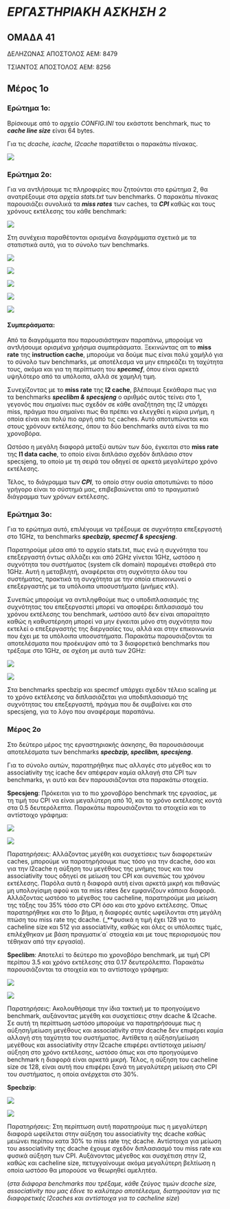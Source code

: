 # _ΕΡΓΑΣΤΗΡΙΑΚΗ ΑΣΚΗΣΗ 2_

## ΟΜΑΔΑ 41
ΔΕΛΗΖΩΝΑΣ ΑΠΟΣΤΟΛΟΣ ΑΕΜ: 8479

ΤΣΙΑΝΤΟΣ ΑΠΟΣΤΟΛΟΣ ΑΕΜ: 8256


## Μέρος 1ο
### Ερώτημα 1ο:
  
Βρίσκουμε από το αρχείο _CONFIG.INI_ του εκάστοτε benchmark, πως το _**cache line size**_ είναι 64 bytes.

Για τις _dcache, icache, l2cache_ παρατίθεται ο παρακάτω πίνακας.

![](https://github.com/adelizon/8479-8256-LAB2/blob/master/1o%20er.png)


### Ερώτημα 2ο:

Για να αντλήσουμε τις πληροφιρίες που ζητούνται στο ερώτημα 2, θα ανατρέξουμε στα αρχεία _stats.txt_ των benchmarks. Ο παρακάτω πίνακας παρουσιάζει συνολικά τα _**miss rates**_ των caches, τα _**CPI**_ καθώς και τους χρόνους εκτέλεσης του κάθε benchmark:

![](https://github.com/adelizon/8479-8256-LAB2/blob/master/2o%20erwt.png)

Στη συνέχεια παραθέτονται ορισμένα διαγράμματα σχετικά με τα στατιστικά αυτά, για το σύνολο των benchmarks.


![](https://github.com/adelizon/8479-8256-LAB2/blob/master/L1D.png)

![](https://github.com/adelizon/8479-8256-LAB2/blob/master/L1I.png)

![](https://github.com/adelizon/8479-8256-LAB2/blob/master/L2.png)

![](https://github.com/adelizon/8479-8256-LAB2/blob/master/CPI.png)

![](https://github.com/adelizon/8479-8256-LAB2/blob/master/SIM%20TIME.png)

#### Συμπεράσματα:
Από τα διαγράμματα που παρουσιάστηκαν παραπάνω, μπορούμε να αντλήσουμε ορισμένα χρήσιμα συμπεράσματα.
Ξεκινώντας απ το **miss rate** της **instruction cache**, μπορούμε να δούμε πως είναι πολύ χαμήλό για το σύνολο των benchmarks, με αποτέλεσμα να μην επηρεάζει τη ταχύτητα τους, ακόμα και για τη περίπτωση του _**specmcf**_, όπου είναι αρκετά υψηλότερο από τα υπόλοιπα, αλλά σε χαμηλή τιμη.

Συνεχίζοντας με το **miss rate** της **l2 cache**, βλέπουμε ξεκάθαρα πως για τα benchmarks _**speclibm & specsjeng**_ ο αριθμός αυτός τείνει στο 1, γεγονός που σημαίνει πως σχεδόν σε κάθε αναζήτηση της l2 υπάρχει miss, πράγμα που σημαίνει πως θα πρέπει να ελεγχθεί η κύρια μνήμη, η οποία είναι και πολύ πιο αργή από τις caches. Αυτό αποτυπώνεται και στους χρόνουν εκτέλεσης, όπου τα δύο benchmarks αυτά είναι τα πιο χρονοβόρα.

Ωστόσο η μεγάλη διαφορά μεταξύ αυτών των δύο, έγκειται στο **miss rate** της **l1 data cache**, το οποίο είναι διπλάσιο σχεδόν διπλάσιο στον specsjeng, το οποίο με τη σειρά του οδηγεί σε αρκετά μεγαλύτερο χρόνο εκτέλεσης.

Τέλος, το διάγραμμα των _**CPI**_, το οποίο στην ουσία αποτυπώνει το πόσο γρήγορο είναι το σύστημά μας, επιβεβαιώνεται από το πραγματικό διάγραμμα των χρόνων εκτέλεσης.


### Ερώτημα 3ο:
Για το ερώτημα αυτό, επιλέγουμε να τρέξουμε σε συχνότητα επεξεργαστή στο 1GHz, τα benchmarks _**specbzip, specmcf & specsjeng**_.

Παρατηρούμε μέσα από το αρχείο stats.txt, πως ενώ η συχνότητα του επεξεργαστή όντως αλλάζει και από 2GHz γίνεται 1GHz, ωστόσο η συχνότητα του συστήματος (system clk domain) παραμένει σταθερά στο 1GHz. Αυτή η μεταβλητή, αναφέρεται στη συχνότητα όλου του συστήματος, πρακτικά τη συνχότητα με την οποία επικοινωνεί ο επεξεργαστής με τα υπόλοιπα υποσυστήματα (μνήμες κτλ).

Συνεπώς μπορούμε να αντιληφθούμε πως ο υποδιπλασιασμός της συχνότητας του επεξεργαστεί μπορεί να αποφέρει διπλασιασμό του χρόνου εκτέλεσης του benchmark, ωστόσο αυτό δεν είναι απαραίτητο καθώς η καθυστέρηση μπορεί να μην έγκειται μόνο στη συχνότητα που εκτελεί ο επεξεργαστής της διεργασίες του, αλλά και στην επικοινωνία που έχει με τα υπόλοιπα υποσυστήματα. Παρακάτω παρουσιάζονται τα αποτελέσματα που προέκυψαν από τα 3 διαφορετικά benchmarks που τρέξαμε στο 1GHz, σε σχέση με αυτά των 2GHz:

![](https://github.com/adelizon/8479-8256-LAB2/blob/master/3o.png)

![](https://github.com/adelizon/8479-8256-LAB2/blob/master/1ghz.png)

Στα benchmarks specbzip και specmcf υπάρχει σχεδόν τέλειο scaling με το χρόνο εκτέλεσης να διπλασιάζεται για υποδιπλασιασμό της συχνότητας του επεξεργαστή, πράγμα που δε συμβαίνει και στο specsjeng, για το λόγο που αναφέραμε παραπάνω.


### Μέρος 2ο

Στο δεύτερο μέρος της εργαστηριακής άσκησης, θα παρουσιάσουμε αποτελέσματα των benchmarks _**specbzip, speclibm, specsjeng**_.

Για το σύνολο αυτών, παρατηρήθηκε πως αλλαγές στο μέγεθος και το associativity της icache δεν απέφεραν καμία αλλαγή στα CPI των benchmarks, γι αυτό και δεν παρουσιάζονται στα παρακάτω στοιχεία.

**Specsjeng**: Πρόκειται για το πιο χρονοβόρο benchmark της εργασίας, με τη τιμή του CPI να είναι μεγαλύτερη από 10, και το χρόνο εκτέλεσης κοντά στα 0.5 δευτερόλεπτα. Παρακάτω παρουσιάζονται τα στοιχεία και το αντίστοιχο γράφημα:

![](https://github.com/adelizon/8479-8256-LAB2/blob/master/specsjeng1.png)

![](https://github.com/adelizon/8479-8256-LAB2/blob/master/specsjeng%20plot.png)

Παρατηρήσεις: Αλλάζοντας μεγέθη και συσχετίσεις των διαφορετικών caches, μπορούμε να παρατηρήσουμε πως τόσο για την dcache, όσο και για την l2cache η αύξηση του μεγέθους της μνήμης τους και του associativity τους οδηγεί σε μείωση του CPI και συνεπώς του χρόνου εκτέλεσης. Παρόλα αυτά η διαφορά αυτή είναι αρκετά μικρή και πιθανώς μη υπολογίσιμη αφού και τα miss rates δεν εμφανίζουν κάποια διαφορά. Αλλάζοντας ωστόσο το μέγεθος του cacheline, παρατηρούμε μια μείωση της τάξης του 35% τόσο στο CPI όσο και στο χρόνο εκτέλεσης. Όπως παρατηρήθηκε και στο 1ο βήμα, η διαφορές αυτές ωφείλονται στη μεγάλη πτώση του miss rate της dcache. (_**φυσικά η τιμή έχει 128 για το cacheline size και 512 για associativity, καθώς και όλες οι υπόλοιπες τιμές, επιλέχθηκαν με βάση πραγματικ΄α΄ στοιχεία και με τους περιορισμούς που τέθηκαν από την εργασία).

**Speclibm**: Αποτελεί το δεύτερο πιο χρονοβόρο benchmark, με τιμή CPI περίπου 3.5 και χρόνο εκτέλεσης στα 0.17 δευτερόλεπτα. Παρακάτω παρουσιάζονται τα στοιχεία και το αντίστοιχο γράφημα:

![](https://github.com/adelizon/8479-8256-LAB2/blob/master/speclibm.png)

![](https://github.com/adelizon/8479-8256-LAB2/blob/master/speclibm%20plot.png)

Παρατηρήσεις: Ακολουθήσαμε την ίδια τακτική με το προηγούμενο benchmark, αυξάνοντας μεγέθη και συσχετίσεις στην dcache & l2cache. Σε αυτή τη περίπτωση ωστόσο μπορούμε να παρατηρήσουμε πως η αύξηση/μείωση μεγέθους και associativity στην dcache δεν επιφέρει καμία αλλαγή στη ταχύτητα του συστήματος. Αντίθετα η αύξηση/μείωση μεγέθους και associativity στην l2cache επιφέρει αντίστοιχα μείωση/αύξηση στο χρόνο εκτέλεσης, ωστόσο όπως και στο προηγούμενο benchmark η διαφορά είναι αρκετά μικρή. Τέλος, η αύξηση του cacheline size σε 128, είναι αυτή που επιφέρει ξανά τη μεγαλύτερη μείωση στο CPI του συστήματος, η οποία ανέρχεται στο 30%.

**Specbzip**: 

![](https://github.com/adelizon/8479-8256-LAB2/blob/master/specbzip.png)

![](https://github.com/adelizon/8479-8256-LAB2/blob/master/specbzip%20plot.png)

Παρατηρήσεις: Στη περίπτωση αυτή παρατηρούμε πως η μεγαλύτερη διαφορά ωφείλεται στην αύξηση του associativity της dcache καθώς μειώνει περίπου κατα 30% το miss rate της dcache. Αντίστοιχα για μείωση του associativity της dcache έχουμε σχεδόν διπλασιασμό του miss rate και φυσικά αύξηση των CPI. Αυξάνοντας μέγεθος και συσχέτιση στην l2, καθώς και cacheline size, πετυχγαίνουμε ακόμα μεγαλύτερη βελτίωση η οποία ωστόσο θα μπορούσε να θεωρηθεί αμελητέα.

(_στα διάφορα benchmarks που τρέξαμε, κάθε ζεύγος τιμών dcache size, associativity που μας έδινε το καλύτερο αποτέλεσμα, διατηρούταν για τις διαφορετικές l2caches και αντίστοιχα για το cacheline size_)
